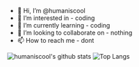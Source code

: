 - 👋 Hi, I’m @humaniscool
- 👀 I’m interested in - coding
- 🌱 I’m currently learning - coding
- 💞️ I’m looking to collaborate on - nothing
- 📫 How to reach me - dont

![humaniscool's github stats](https://github-readme-stats.vercel.app/api?username=humaniscool&show_icons=true)
![Top Langs](https://github-readme-stats.vercel.app/api/top-langs/?username=humaniscool&theme=tokyonight)
<!---
humaniscool/humaniscool is a ✨ special ✨ repository because its `README.md` (this file) appears on your GitHub profile.
You can click the Preview link to take a look at your changes.
--->
